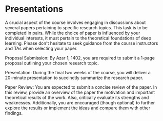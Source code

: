 
# Presentations
A crucial aspect of the course involves engaging in discussions about several papers pertaining to specific research topics.  This task is to be completed in pairs. While the choice of paper is influenced by your individual interests, it must pertain to the theoretical foundations of deep learning. Please don't hesitate to seek guidance from the course instructors and TAs when selecting your paper.

Proposal Submission: By Azar 1, 1402, you are required to submit a 1-page proposal outlining your chosen research topic.

Presentation: During the final two weeks of the course, you will deliver a 20-minute presentation to succinctly summarize the research paper.

Paper Review: You are expected to submit a concise review of the paper. In this review, provide an overview of the paper the motivation and important theoretical results of the work. Also,  critically evaluate its strengths and weaknesses. Additionally, you are encouraged (though optional) to further explore the results or implement the ideas and compare them with other findings.
